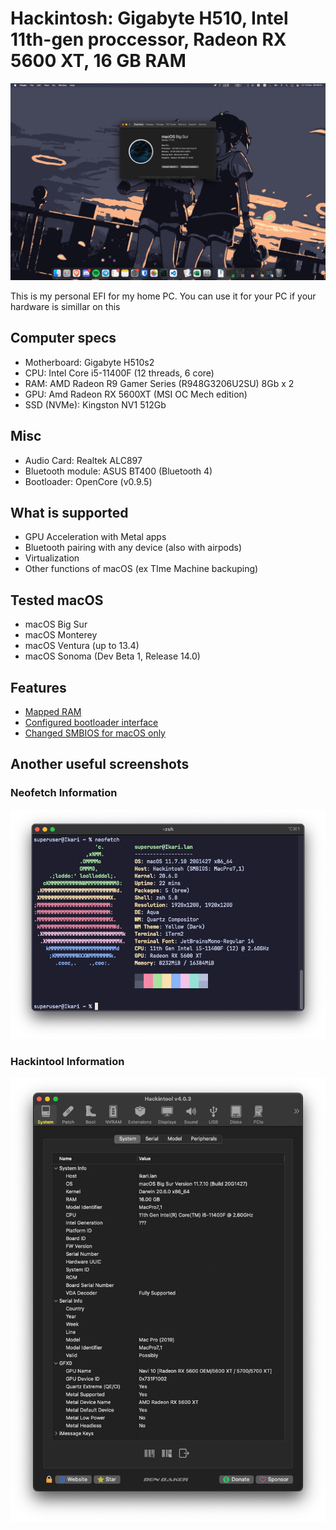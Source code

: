 # Hackintosh: Gigabyte H510, Intel 11th-gen proccessor, Radeon RX 5600 XT, 16 GB RAM

![About Me section on functional macOS](https://raw.githubusercontent.com/neppedboy/h510-11thgen-hackintosh/main/assets/macOS%20About%20Mac.png)

This is my personal EFI for my home PC. You can use it for your PC if your hardware is simillar on this 

## Computer specs
* Motherboard: Gigabyte H510s2
* CPU: Intel Core i5-11400F (12 threads, 6 core)
* RAM: AMD Radeon R9 Gamer Series (R948G3206U2SU) 8Gb x 2
* GPU: Amd Radeon RX 5600XT (MSI OC Mech edition)
* SSD (NVMe): Kingston NV1 512Gb

## Misc
* Audio Card: Realtek ALC897
* Bluetooth module: ASUS BT400 (Bluetooth 4)
* Bootloader: OpenCore (v0.9.5)

## What is supported
* GPU Acceleration with Metal apps
* Bluetooth pairing with any device (also with airpods)
* Virtualization
* Other functions of macOS (ex TIme Machine backuping)

## Tested macOS 
* macOS Big Sur
* macOS Monterey
* macOS Ventura (up to 13.4)
* macOS Sonoma (Dev Beta 1, Release 14.0)

## Features
* [Mapped RAM](https://dortania.github.io/OpenCore-Post-Install/universal/memory.html#mapping-our-memory)
* [Configured bootloader interface](https://dortania.github.io/OpenCore-Post-Install/cosmetic/gui.html#setting-up-opencore-s-gui)
* [Changed SMBIOS for macOS only](https://www.reddit.com/r/hackintosh/comments/lnh66w/windows_through_opencore_shows_as_macpro/)

## Another useful screenshots

### Neofetch Information
![Neofetch Info](https://raw.githubusercontent.com/neppedboy/h510-11thgen-hackintosh/main/assets/macOS%20Neofetch.png)

### Hackintool Information 
![Hackintool](https://raw.githubusercontent.com/neppedboy/h510-11thgen-hackintosh/main/assets/macOS%20Hackintool.png)
